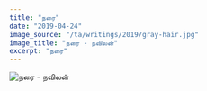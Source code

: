 ```yaml
---
title: "நரை"
date: "2019-04-24"
image_source: "/ta/writings/2019/gray-hair.jpg"
image_title: "நரை - நவிலன்"
excerpt: "நரை"
---
```


<!--more-->

![நரை - நவிலன்](/ta/writings/2019/gray-hair.jpg)